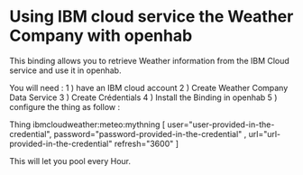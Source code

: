 # Using IBM cloud service the Weather Company with openhab

This binding allows you to retrieve Weather information from the IBM Cloud service and use it in openhab. 

You will need : 
    1 ) have an IBM cloud account
    2 ) Create Weather Company Data Service 
    3 ) Create Crédentials
    4 ) Install the Binding in openhab
    5 ) configure the thing as follow : 
    
    
Thing ibmcloudweather:meteo:mythning [ user="user-provided-in-the-credential", password="password-provided-in-the-credential" , url="url-provided-in-the-credential" refresh="3600" ]

This will let you pool every Hour.